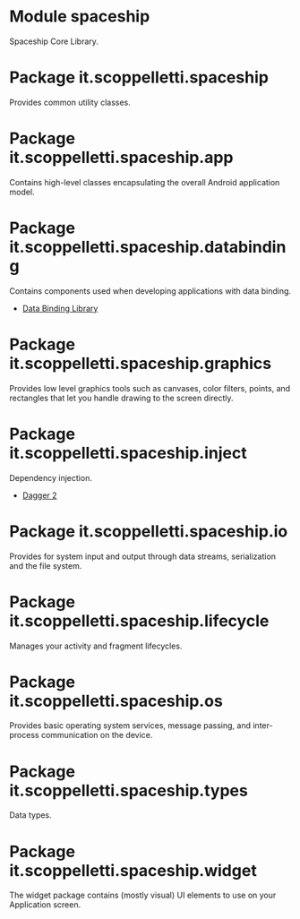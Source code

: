# Module spaceship

Spaceship Core Library.

# Package it.scoppelletti.spaceship

Provides common utility classes.

# Package it.scoppelletti.spaceship.app

Contains high-level classes encapsulating the overall Android application model.

# Package it.scoppelletti.spaceship.databinding

Contains components used when developing applications with data binding.

* [Data Binding Library](http://developer.android.com/topic/libraries/data-binding)

# Package it.scoppelletti.spaceship.graphics

Provides low level graphics tools such as canvases, color filters, points, and
rectangles that let you handle drawing to the screen directly.

# Package it.scoppelletti.spaceship.inject

Dependency injection.

* [Dagger 2](http://google.github.io/dagger)

# Package it.scoppelletti.spaceship.io

Provides for system input and output through data streams, serialization and the
file system.

# Package it.scoppelletti.spaceship.lifecycle

Manages your activity and fragment lifecycles.

# Package it.scoppelletti.spaceship.os

Provides basic operating system services, message passing, and inter-process
communication on the device.

# Package it.scoppelletti.spaceship.types

Data types.

# Package it.scoppelletti.spaceship.widget

The widget package contains (mostly visual) UI elements to use on your
Application screen.
